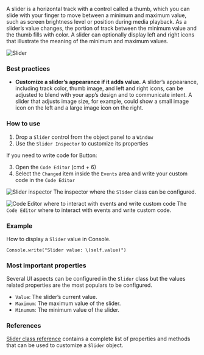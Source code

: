 A slider is a horizontal track with a control called a thumb, which you can slide with your finger to move between a minimum and maximum value, such as screen brightness level or position during media playback. As a slider’s value changes, the portion of track between the minimum value and the thumb fills with color. A slider can optionally display left and right icons that illustrate the meaning of the minimum and maximum values.

![Slider](images/slider1.png)

### Best practices
* **Customize a slider’s appearance if it adds value.** A slider’s appearance, including track color, thumb image, and left and right icons, can be adjusted to blend with your app’s design and to communicate intent. A slider that adjusts image size, for example, could show a small image icon on the left and a large image icon on the right.

### How to use
1. Drop a `Slider` control from the object panel to a `Window`
2. Use the `Slider Inspector` to customize its properties

If you need to write code for Button:

3. Open the `Code Editor` (cmd + 6)
4. Select the `Changed` item inside the `Events` area and write your custom code in the `Code Editor`

![`Slider` inspector](images/slider2.png)
The inspector where the `Slider` class can be configured.

![`Code Editor` where to interact with events and write custom code](images/slider3.png)
The `Code Editor` where to interact with events and write custom code.

### Example
How to display a `Slider` value in Console.
```
Console.write("Slider value: \(self.value)")
```

### Most important properties
Several UI aspects can be configured in the `Slider` class but the values related properties are the most populars to be configured.
- `Value`: The slider’s current value.
- `Maximum`: The maximum value of the slider.
- `Minumum`: The minimum value of the slider.

### References
[Slider class reference](../classes/Slider.html) contains a complete list of properties and methods that can be used to customize a `Slider` object.
